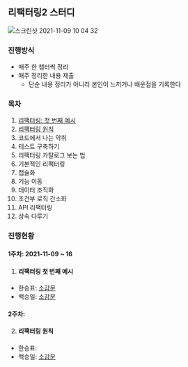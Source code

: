 ## 리팩터링2 스터디

![스크린샷 2021-11-09 10 04 32](https://user-images.githubusercontent.com/53952734/140842807-bfe21c25-86e1-4ad9-9d90-1c739d8ec8ff.png)

### 진행방식

- 매주 한 챕터씩 정리
- 매주 정리한 내용 제출
  - 단순 내용 정리가 아니라 본인이 느끼거나 배운점을 기록한다

### 목차

1. [리팩터링: 첫 번째 예시](#리팩터링-첫-번째-예시)
2. [리팩터링 원칙](#리팩터링-원칙)
3. 코드에서 나는 악취
4. 테스트 구축하기
5. 리팩터링 카탈로그 보는 법
6. 기본적인 리팩터링
7. 캡슐화
8. 기능 이동
9. 데이터 조직화
10. 조건부 로직 간소화
11. API 리팩터링
12. 상속 다루기

### 진행현황

#### 1주차: 2021-11-09 ~ 16

1. #### 리팩터링 첫 번째 예시

- 한승표: <a href='https://github.com/hspyo/Refactoring2_Study/blob/main/01.%EB%A6%AC%ED%8C%A9%ED%84%B0%EB%A7%81:%EC%B2%AB%EB%B2%88%EC%A7%B8%20%EC%98%88%EC%8B%9C/%ED%95%9C%EC%8A%B9%ED%91%9C.md'>소감문<a>
- 백승일: <a href='https://github.com/hspyo/Refactoring2_Study/blob/main/01.%EB%A6%AC%ED%8C%A9%ED%84%B0%EB%A7%81:%EC%B2%AB%EB%B2%88%EC%A7%B8%20%EC%98%88%EC%8B%9C/%EB%B0%B1%EC%8A%B9%EC%9D%BC.md'>소감문</a>

#### 2주차: 
2. #### 리팩터링 원칙

- 한승표:
- 백승일: <a href='https://github.com/hspyo/Refactoring2_Study/blob/main/02.%EB%A6%AC%ED%8C%A9%ED%84%B0%EB%A7%81%20%EC%9B%90%EC%B9%99/%EB%B0%B1%EC%8A%B9%EC%9D%BC.md'>소감문</a>
